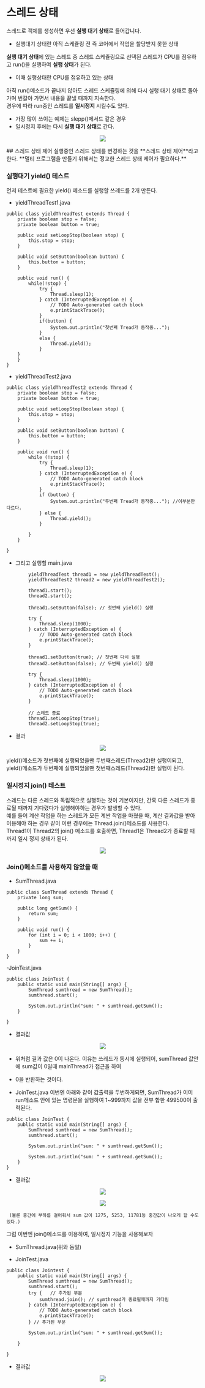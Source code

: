 # 스레드 상태
스레드로 객체를 생성하면 우선 **실행 대기 상태**로 들어갑니다.   
- 실행대기 상태란 아직 스케쥴링 전 즉 코어에서 작업을 할당받지 못한 상태    

**실행 대기 상태**에 있는 스레드 중 스레드 스케쥴링으로 선택된 스레드가 CPU를 점유하고 run()을 실행하여 **실행 상태**가 된다.
- 이때 실행상태란 CPU를 점유하고 있는 상태

아직 run()메소드가 끝나지 않아도 스레드 스케쥴링에 의해 다시 실행 대기 상태로 돌아가며 번갈아 가면서 내용을 끝낼 때까지 지속한다.    
경우에 따라 run중인 스레드를 **일시정지** 시킬수도 있다.
- 가장 많이 쓰이는 예제는 slepp()메서드 같은 경우 
- 일시정지 후에는 다시 **실행 대기 상태**로 간다.

<p align = center><img src="../images/3.OS_and_General_Knowledge/3-5.ThreadLifeCycle.png" ></p>
## 스레드 상태 제어
실행중인 스레드 상태를 변경하는 것을 **스레드 상태 제어**라고 한다.
**멀티 프로그램을 만들기 위해서는 정교한 스레드 상태 제어가 필요하다.**   

### 실행대기 yield() 테스트
먼저 테스트에 필요한 yield() 메소드를 실행할 쓰레드를 2개 만든다. 
- yieldThreadTest1.java
``` 
public class yieldThreadTest extends Thread {
	private boolean stop = false;
	private boolean button = true;
	
	public void setLoopStop(boolean stop) {
		this.stop = stop;
	}
	
	public void setButton(boolean button) {
		this.button = button;
	}
	
	public void run() {
		while(!stop) {
			try {
				Thread.sleep(1);
			} catch (InterruptedException e) {
				// TODO Auto-generated catch block
				e.printStackTrace();
			}
			if(button) {
				System.out.println("첫번째 Tread가 동작중...");	
			}
			else {
				Thread.yield();
			}
  	}
	}
}
```
- yieldThreadTest2.java
```
public class yieldThreadTest2 extends Thread {
	private boolean stop = false;
	private boolean button = true;

	public void setLoopStop(boolean stop) {
		this.stop = stop;
	}

	public void setButton(boolean button) {
		this.button = button;
	}

	public void run() {
		while (!stop) {
			try {
				Thread.sleep(1);
			} catch (InterruptedException e) {
				// TODO Auto-generated catch block
				e.printStackTrace();
			}
			if (button) {
				System.out.println("두번째 Tread가 동작중..."); //이부분만 다르다.
			} else {
				Thread.yield();
			}

		}
	}

}
```

- 그리고 실행할 main.java
```
		yieldThreadTest thread1 = new yieldThreadTest();
		yieldThreadTest2 thread2 = new yieldThreadTest2();

		thread1.start();
		thread2.start();

		thread1.setButton(false); // 첫번째 yield() 실행

		try {
			Thread.sleep(1000);
		} catch (InterruptedException e) {
			// TODO Auto-generated catch block
			e.printStackTrace();
		}

		thread1.setButton(true); // 첫번째 다시 실행
		thread2.setButton(false); // 두번째 yield() 실행

		try {
			Thread.sleep(1000);
		} catch (InterruptedException e) {
			// TODO Auto-generated catch block
			e.printStackTrace();
		}

		// 스레드 종료
		thread1.setLoopStop(true);
		thread2.setLoopStop(true);
```
- 결과
<p align = center><img src="../images/3.OS_and_General_Knowledge/3-6.yieldThreadResult.png" ></p>

yield()메소드가 첫번째에 실행되었을땐 두번째스레드(Thread2)만 실행이되고,    
yield()메소드가 두번째에 실행되었을땐 첫번째스레드(Thread2)만 실행이 된다.    


### 일시정지 join() 테스트
스레드는 다른 스레드와 독립적으로 실행하는 것이 기본이지만, 간혹 다른 스레드가 종료될 때까지 기다렸다가 실행해야하는 경우가
발생할 수 있다.    
예를 들어 계산 작업을 하는 스레드가 모든 계싼 작업을 마쳤을 때, 계산 결과값을 받아 이용해야 하는 경우 같이
이런 경우에는 Thread.join()메소드를 사용한다.   
Thread1이 Thread2의 join() 메소드를 호출하면, Thread1은 Thread2가 종료할 때까지 일시 정지 상태가 된다. 

<p align = center><img src="../images/3.OS_and_General_Knowledge/4-3.ThreadJoinMethod.png" ></p>

### Join()메소드를 사용하지 않았을 때 
- SumThread.java 
```
public class SumThread extends Thread {
	private long sum;

	public long getSum() {
		return sum;
	}

	public void run() {
		for (int i = 0; i < 1000; i++) {
			sum += i;
		}
	}
}
```
-JoinTest.java
```
public class JoinTest {
	public static void main(String[] args) {
		SumThread sumthread = new SumThread();
		sumthread.start();

		System.out.println("sum: " + sumthread.getSum());
	}

}
```
- 결과값
<p align = center><img src="../images/3.OS_and_General_Knowledge/4-4.ThreadUnuseJoin1.png" ></p>


- 위처럼 결과 값은 0이 나온다. 이유는 쓰레드가 동시에 실행되어, sumThread 값안에 sum값이 0일때  mainThread가 접근을 하여
- 0을 반환하는 것이다.

- JoinTest.java
이번엔 아래와 같이 값출력을 두번하게되면, SumThread가 이미 run메소드 안에 있는 명령문을 실행하여 
1~999까지 값을 전부 합한 499500이 출력된다. 
```
public class JoinTest {
	public static void main(String[] args) {
		SumThread sumthread = new SumThread();
		sumthread.start();

		System.out.println("sum: " + sumthread.getSum());
		
		System.out.println("sum: " + sumthread.getSum());			
	}
}
```
 - 결과값
<p align = center><img src="../images/3.OS_and_General_Knowledge/4-5.ThreadUnuseJoin2.png" ></p>

<p align = center><img src="../images/3.OS_and_General_Knowledge/4-6.Threadprocess.png" ></p>

	 (물론 중간에 부하를 걸어줘서 sum 값이 1275, 5253, 11781등 중간값이 나오게 할 수도 있다.)

그럼 이번엔 join()메소드를 이용하여, 일시정지 기능을 사용해보자
- SumThread.java(위와 동일)

- JoinTest.java
```
public class Jointest {
	public static void main(String[] args) {
		SumThread sumthread = new SumThread();
		sumthread.start();
		try {   // 추가된 부분
			sumthread.join(); // symthread가 종료될때까지 기다림
		} catch (InterruptedException e) {
			// TODO Auto-generated catch block
			e.printStackTrace();
		} // 추가된 부분
		
		System.out.println("sum: " + sumthread.getSum());

	}

}
```
 - 결과값
<p align = center><img src="../images/3.OS_and_General_Knowledge/4-7.ThreadUseJoin1.png" ></p>







